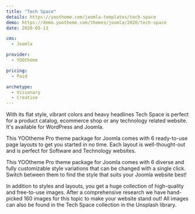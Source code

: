 ```yaml
---
title: "Tech Space"
details: https://yootheme.com/joomla-templates/tech-space
demo: https://demo.yootheme.com/themes/joomla/2020/tech-space
date: 2020-05-13

cms: 
  - Joomla

provider:
  - YOOtheme

pricing:
  - Paid

archetype:
  - Visionary
  - Creative
---
```


With its flat style, vibrant colors and heavy headlines Tech Space is perfect for a product catalog, ecommerce shop or any technology related website. It's available for WordPress and Joomla.

This YOOtheme Pro theme package for Joomla comes with 6 ready-to-use page layouts to get you started in no time. Each layout is well-thought-out and is perfect for Software and Technology websites.

This YOOtheme Pro theme package for Joomla comes with 6 diverse and fully customizable style variations that can be changed with a single click. Switch between them to find the style that suits your Joomla website best!

In addition to styles and layouts, you get a huge collection of high-quality and free-to-use images. After a comprehensive research we have hand-picked 160 images for this topic to make your website stand out! All images can also be found in the Tech Space collection in the Unsplash library.
